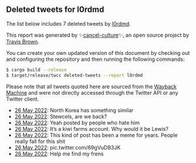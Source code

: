 ## Deleted tweets for l0rdmd

The list below includes 7 deleted tweets by
[l0rdmd](https://twitter.com/l0rdmd).



This report was generated by ✨[cancel-culture](https://github.com/travisbrown/cancel-culture)✨,
an open source project by [Travis Brown](https://twitter.com/travisbrown).

You can create your own updated version of this document by checking out and configuring the
repository and then running the following commands:

```bash
$ cargo build --release
$ target/release/twcc deleted-tweets --report l0rdmd
```

Please note that all tweets quoted here are sourced from the
[Wayback Machine](https://web.archive.org) and were not directly accessed through the Twitter API or
any Twitter client.

* [26 May 2022](https://web.archive.org/web/20220526065955/https://twitter.com/l0rdmd/status/1529718777553866756): North Korea has something similar <!--1529718777553866756-->
* [26 May 2022](https://web.archive.org/web/20220526043418/https://twitter.com/l0rdmd/status/1529682270692548608): Stewcels, are we back? <!--1529682270692548608-->
* [26 May 2022](https://web.archive.org/web/20220526032926/https://twitter.com/l0rdmd/status/1529665809294966786): Yeah posted by people who hate him <!--1529665809294966786-->
* [26 May 2022](https://web.archive.org/web/20220526031356/https://twitter.com/l0rdmd/status/1529661945523191810): It’s a kiwi farms account. Why would it be Lewis? <!--1529661945523191810-->
* [26 May 2022](https://web.archive.org/web/20220526030726/https://twitter.com/l0rdmd/status/1529660276106305538): This kind of post has been a meme for years. People really fall for this shit <!--1529660276106305538-->
* [26 May 2022](https://web.archive.org/web/20220526025950/https://twitter.com/l0rdmd/status/1529658412648345600): pic.twitter.com/69gVuDB3JK <!--1529658412648345600-->
* [26 May 2022](https://web.archive.org/web/20220526025258/https://twitter.com/l0rdmd/status/1529656648813498369): Help me find my frens <!--1529656648813498369-->
